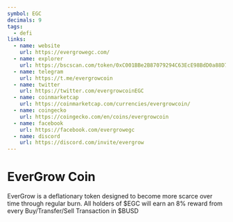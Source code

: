 ```yaml
---
symbol: EGC
decimals: 9
tags:
  - defi
links:
  - name: website
    url: https://evergrowegc.com/
  - name: explorer
    url: https://bscscan.com/token/0xC001BBe2B87079294C63EcE98BdD0a88D761434e
  - name: telegram
    url: https://t.me/evergrowcoin
  - name: twitter
    url: https://twitter.com/evergrowcoinEGC
  - name: coinmarketcap
    url: https://coinmarketcap.com/currencies/evergrowcoin/
  - name: coingecko
    url: https://coingecko.com/en/coins/evergrowcoin
  - name: facebook
    url: https://facebook.com/evergrowegc
  - name: discord
    url: https://discord.com/invite/evergrow
---
```


# EverGrow Coin

EverGrow is a deflationary token designed to become more scarce over time through regular burn. All holders of $EGC will earn an 8% reward from every Buy/Transfer/Sell Transaction in $BUSD

